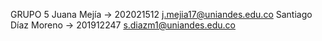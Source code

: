 GRUPO 5
Juana Mejía -> 202021512
j.mejia17@uniandes.edu.co
Santiago Díaz Moreno -> 201912247
s.diazm1@uniandes.edu.co

